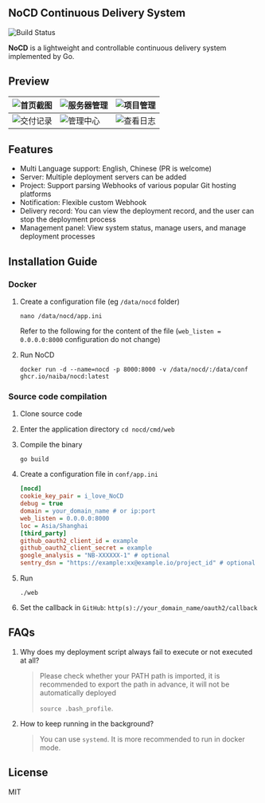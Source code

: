 ## NoCD Continuous Delivery System

![Build Status](https://github.com/naiba/nocd/workflows/Build%20Docker%20Image/badge.svg)

**NoCD** is a lightweight and controllable continuous delivery system implemented by Go.

## Preview

| ![首页截图](https://github.com/naiba/nocd/raw/master/README/首页截图.png) | ![服务器管理](https://github.com/naiba/nocd/raw/master/README/服务器管理.png) | ![项目管理](https://github.com/naiba/nocd/raw/master/README/项目管理.png) |
| ------------------------------------------------------------ | ------------------------------------------------------------ | ------------------------------------------------------------ |
| ![交付记录](https://github.com/naiba/nocd/raw/master/README/交付记录.png) | ![管理中心](https://github.com/naiba/nocd/raw/master/README/查看日志.png) | ![查看日志](https://github.com/naiba/nocd/raw/master/README/管理中心.png)  |

## Features

- Multi Language support: English, Chinese (PR is welcome)
- Server: Multiple deployment servers can be added
- Project: Support parsing Webhooks of various popular Git hosting platforms
- Notification: Flexible custom Webhook
- Delivery record: You can view the deployment record, and the user can stop the deployment process
- Management panel: View system status, manage users, and manage deployment processes

## Installation Guide

### Docker

1. Create a configuration file (eg `/data/nocd` folder)

   ```shell
   nano /data/nocd/app.ini
   ```

   Refer to the following for the content of the file (`web_listen = 0.0.0.0:8000` configuration do not change)

2. Run NoCD

   ```shell
   docker run -d --name=nocd -p 8000:8000 -v /data/nocd/:/data/conf ghcr.io/naiba/nocd:latest
   ```

### Source code compilation

1. Clone source code

2. Enter the application directory `cd nocd/cmd/web`

3. Compile the binary

   ```shell
   go build
   ```

4. Create a configuration file in `conf/app.ini`

   ```ini
   [nocd]
   cookie_key_pair = i_love_NoCD
   debug = true
   domain = your_domain_name # or ip:port
   web_listen = 0.0.0.0:8000
   loc = Asia/Shanghai
   [third_party]
   github_oauth2_client_id = example
   github_oauth2_client_secret = example
   google_analysis = "NB-XXXXXX-1" # optional
   sentry_dsn = "https://example:xx@example.io/project_id" # optional
   ```

5. Run

   ```shell
   ./web
   ```

6. Set the callback in `GitHub`: `http(s)://your_domain_name/oauth2/callback`

## FAQs

1. Why does my deployment script always fail to execute or not executed at all?

    > Please check whether your PATH path is imported, it is recommended to export the path in advance, it will not be automatically deployed
    >
    > `source .bash_profile`.

2. How to keep running in the background?

    > You can use `systemd`. It is more recommended to run in docker mode.

## License

MIT